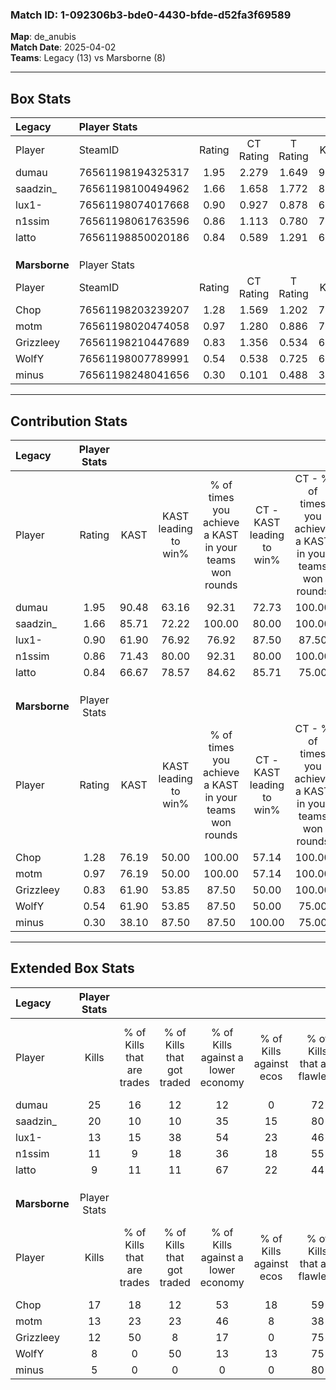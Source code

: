 ### Match ID: 1-092306b3-bde0-4430-bfde-d52fa3f69589  
**Map**: de_anubis  
**Match Date**: 2025-04-02  
**Teams**: Legacy (13) vs Marsborne (8)  

---  

## Box Stats  

| **Legacy**    | Player Stats      |        |           |          |       |       |       |         |        |      |     |
| :- | :- | :-: | :-: | :-: | :-: | :-: | :-: | :-: | :-: | :-: | :-: |
| Player        | SteamID           | Rating | CT Rating | T Rating | KAST  |  ADR  | Kills | Assists | Deaths | K/D  | HS% |
| dumau         | 76561198194325317 |  1.95  |   2.279   |  1.649   | 90.48 | 121.0 |  25   |    4    |   8    | 3.13 | 44  |
| saadzin_      | 76561198100494962 |  1.66  |   1.658   |  1.772   | 85.71 | 108.1 |  20   |    6    |   9    | 2.22 | 25  |
| lux1-         | 76561198074017668 |  0.90  |   0.927   |  0.878   | 61.90 | 63.1  |  13   |    2    |   14   | 0.93 | 23  |
| n1ssim        | 76561198061763596 |  0.86  |   1.113   |  0.780   | 71.43 | 53.1  |  11   |    3    |   14   | 0.79 | 27  |
| latto         | 76561198850020186 |  0.84  |   0.589   |  1.291   | 66.67 | 50.1  |   9   |    3    |   10   | 0.90 | 33  |
|               |                   |        |           |          |       |       |       |         |        |      |     |
|               |                   |        |           |          |       |       |       |         |        |      |     |
|               |                   |        |           |          |       |       |       |         |        |      |     |
| **Marsborne** | Player Stats      |        |           |          |       |       |       |         |        |      |     |
| Player        | SteamID           | Rating | CT Rating | T Rating | KAST  |  ADR  | Kills | Assists | Deaths | K/D  | HS% |
| Chop          | 76561198203239207 |  1.28  |   1.569   |  1.202   | 76.19 | 91.4  |  17   |    6    |   14   | 1.21 | 58  |
| motm          | 76561198020474058 |  0.97  |   1.280   |  0.886   | 76.19 | 60.6  |  13   |    1    |   15   | 0.87 | 38  |
| Grizzleey     | 76561198210447689 |  0.83  |   1.356   |  0.534   | 61.90 | 69.8  |  12   |    2    |   16   | 0.75 | 75  |
| WolfY         | 76561198007789991 |  0.54  |   0.538   |  0.725   | 61.90 | 46.3  |   8   |    2    |   18   | 0.44 | 50  |
| minus         | 76561198248041656 |  0.30  |   0.101   |  0.488   | 38.10 | 39.8  |   5   |    1    |   15   | 0.33 | 40  |
---  

## Contribution Stats  

| **Legacy**    | Player Stats |       |                      |                                                        |                           |                                                             |                          |                                                            |
| :- | :-: | :-: | :-: | :-: | :-: | :-: | :-: | :-: |
| Player        |    Rating    | KAST  | KAST leading to win% | % of times you achieve a KAST in your teams won rounds | CT - KAST leading to win% | CT - % of times you achieve a KAST in your teams won rounds | T - KAST leading to win% | T - % of times you achieve a KAST in your teams won rounds |
| dumau         |     1.95     | 90.48 |        63.16         |                         92.31                          |           72.73           |                           100.00                            |          50.00           |                           80.00                            |
| saadzin_      |     1.66     | 85.71 |        72.22         |                         100.00                         |           80.00           |                           100.00                            |          62.50           |                           100.00                           |
| lux1-         |     0.90     | 61.90 |        76.92         |                         76.92                          |           87.50           |                            87.50                            |          60.00           |                           60.00                            |
| n1ssim        |     0.86     | 71.43 |        80.00         |                         92.31                          |           80.00           |                           100.00                            |          80.00           |                           80.00                            |
| latto         |     0.84     | 66.67 |        78.57         |                         84.62                          |           85.71           |                            75.00                            |          71.43           |                           100.00                           |
|               |              |       |                      |                                                        |                           |                                                             |                          |                                                            |
|               |              |       |                      |                                                        |                           |                                                             |                          |                                                            |
|               |              |       |                      |                                                        |                           |                                                             |                          |                                                            |
| **Marsborne** | Player Stats |       |                      |                                                        |                           |                                                             |                          |                                                            |
| Player        |    Rating    | KAST  | KAST leading to win% | % of times you achieve a KAST in your teams won rounds | CT - KAST leading to win% | CT - % of times you achieve a KAST in your teams won rounds | T - KAST leading to win% | T - % of times you achieve a KAST in your teams won rounds |
| Chop          |     1.28     | 76.19 |        50.00         |                         100.00                         |           57.14           |                           100.00                            |          44.44           |                           100.00                           |
| motm          |     0.97     | 76.19 |        50.00         |                         100.00                         |           57.14           |                           100.00                            |          44.44           |                           100.00                           |
| Grizzleey     |     0.83     | 61.90 |        53.85         |                         87.50                          |           50.00           |                           100.00                            |          60.00           |                           75.00                            |
| WolfY         |     0.54     | 61.90 |        53.85         |                         87.50                          |           50.00           |                            75.00                            |          57.14           |                           100.00                           |
| minus         |     0.30     | 38.10 |        87.50         |                         87.50                          |          100.00           |                            75.00                            |          80.00           |                           100.00                           |
---  

## Extended Box Stats  

| **Legacy**    | Player Stats |                            |                            |                                    |                         |                              |                                 |        |                             |                                     |                          |                               |                            |
| :- | :-: | :-: | :-: | :-: | :-: | :-: | :-: | :-: | :-: | :-: | :-: | :-: | :-: |
| Player        |    Kills     | % of Kills that are trades | % of Kills that got traded | % of Kills against a lower economy | % of Kills against ecos | % of Kills that are flawless | % of Kills that are close duels | Deaths | % of Deaths that get traded | % of Deaths against a lower economy | % of Deaths against ecos | % of Deaths that are flawless | % of Deaths that are close |
| dumau         |      25      |             16             |             12             |                 12                 |            0            |              72              |                4                |   8    |             25              |                 50                  |            25            |              63               |             13             |
| saadzin_      |      20      |             10             |             10             |                 35                 |           15            |              80              |                0                |   9    |             22              |                 33                  |            11            |              78               |             0              |
| lux1-         |      13      |             15             |             38             |                 54                 |           23            |              46              |                8                |   14   |              0              |                 21                  |            14            |              50               |             7              |
| n1ssim        |      11      |             9              |             18             |                 36                 |           18            |              55              |                9                |   14   |             29              |                 14                  |            0             |              79               |             0              |
| latto         |      9       |             11             |             11             |                 67                 |           22            |              44              |               22                |   10   |             20              |                 30                  |            0             |              40               |             0              |
|               |              |                            |                            |                                    |                         |                              |                                 |        |                             |                                     |                          |                               |                            |
|               |              |                            |                            |                                    |                         |                              |                                 |        |                             |                                     |                          |                               |                            |
|               |              |                            |                            |                                    |                         |                              |                                 |        |                             |                                     |                          |                               |                            |
| **Marsborne** | Player Stats |                            |                            |                                    |                         |                              |                                 |        |                             |                                     |                          |                               |                            |
| Player        |    Kills     | % of Kills that are trades | % of Kills that got traded | % of Kills against a lower economy | % of Kills against ecos | % of Kills that are flawless | % of Kills that are close duels | Deaths | % of Deaths that get traded | % of Deaths against a lower economy | % of Deaths against ecos | % of Deaths that are flawless | % of Deaths that are close |
| Chop          |      17      |             18             |             12             |                 53                 |           18            |              59              |                0                |   14   |             21              |                  7                  |            0             |              79               |             7              |
| motm          |      13      |             23             |             23             |                 46                 |            8            |              38              |               15                |   15   |             20              |                  7                  |            0             |              60               |             20             |
| Grizzleey     |      12      |             50             |             8              |                 17                 |            0            |              75              |                0                |   16   |             13              |                 13                  |            0             |              56               |             6              |
| WolfY         |      8       |             0              |             50             |                 13                 |           13            |              75              |                0                |   18   |             22              |                 22                  |            6             |              67               |             0              |
| minus         |      5       |             0              |             0              |                 0                  |            0            |              80              |                0                |   15   |              7              |                 13                  |            0             |              60               |             0              |
